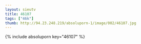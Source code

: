 ```yaml
--- 
layout: sieutv
title: 46107
tags: ["46k"]
thumb: http://94.23.248.219/absoluporn-1/image/002/46107.jpg
---
```

{% include absoluporn key="46107" %} 

